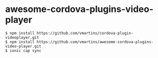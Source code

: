 # awesome-cordova-plugins-video-player

```
$ npm install https://github.com/vmartins/cordova-plugin-videoplayer.git 
$ npm install https://github.com/vmartins/awesome-cordova-plugins-video-player.git 
$ ionic cap sync
```